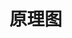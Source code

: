 # 原理图

<img :src="$withBase('/notes/assets/reactive.png')">

<!-- <a data-fancybox title="原理" href="/notes/assets/vue/reactive.png">![原理](/notes/assets/vue/reactive.png)</a> -->
